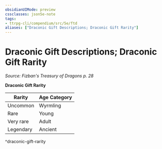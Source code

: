 ```yaml
---
obsidianUIMode: preview
cssclasses: json5e-note
tags:
- ttrpg-cli/compendium/src/5e/ftd
aliases: ["Draconic Gift Descriptions; Draconic Gift Rarity"]
---
```

# Draconic Gift Descriptions; Draconic Gift Rarity
*Source: Fizban's Treasury of Dragons p. 28* 

**Draconic Gift Rarity**

| Rarity | Age Category |
|--------|--------------|
| Uncommon | Wyrmling |
| Rare | Young |
| Very rare | Adult |
| Legendary | Ancient |
^draconic-gift-rarity